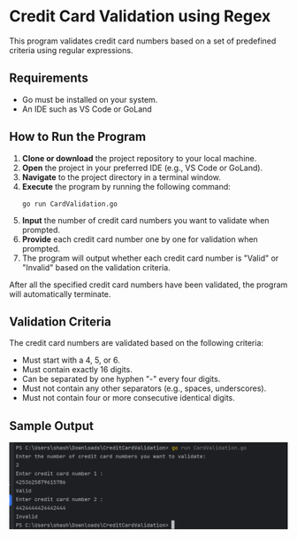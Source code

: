 # Credit Card Validation using Regex

This program validates credit card numbers based on a set of predefined criteria using regular expressions.

## Requirements
- Go must be installed on your system.
- An IDE such as VS Code or GoLand

## How to Run the Program
1. **Clone or download** the project repository to your local machine.
2. **Open** the project in your preferred IDE (e.g., VS Code or GoLand).
3. **Navigate** to the project directory in a terminal window.
4. **Execute** the program by running the following command:
    ```shell
    go run CardValidation.go
    ```
5. **Input** the number of credit card numbers you want to validate when prompted.
6. **Provide** each credit card number one by one for validation when prompted.
7. The program will output whether each credit card number is "Valid" or "Invalid" based on the validation criteria.

After all the specified credit card numbers have been validated, the program will automatically terminate.

## Validation Criteria
The credit card numbers are validated based on the following criteria:
- Must start with a 4, 5, or 6.
- Must contain exactly 16 digits.
- Can be separated by one hyphen "-" every four digits.
- Must not contain any other separators (e.g., spaces, underscores).
- Must not contain four or more consecutive identical digits.

## Sample Output

![Credit Card Validation](Output.png)
